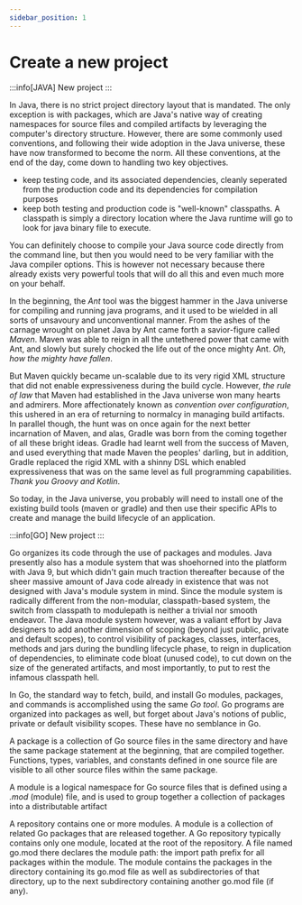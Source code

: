 ```yaml
---
sidebar_position: 1
---
```


# Create a new project

:::info[JAVA]
  New project
:::

In Java, there is no strict project directory layout that is mandated. The only exception is with packages, which are Java's
native way of creating namespaces for source files and compiled artifacts by leveraging the computer's directory structure. 
However, there are some commonly used conventions, and following their wide adoption in the Java universe, these have now 
transformed to become the norm. All these conventions, at the end of the day, come down to handling two key objectives.

- keep testing code, and its associated dependencies, cleanly seperated from the production code and its dependencies for
compilation purposes
- keep both testing and production code is "well-known" classpaths. A classpath is simply a directory location where the 
Java runtime will go to look for java binary file to execute.

You can definitely choose to compile your Java source code directly from the command line, but then you would need to be very 
familiar with the Java compiler options. This is however not necessary because there already exists very powerful tools that 
will do all this and even much more on your behalf. 

In the beginning, the _Ant_ tool was the biggest hammer in the Java universe for compiling and running java programs, and it 
used to be wielded in all sorts of unsavoury and unconventional manner. From the ashes of the carnage wrought on planet Java 
by Ant came forth a savior-figure called _Maven_. Maven was able to reign in all the untethered power that came with Ant, and 
slowly but surely chocked the life out of the once mighty Ant. _Oh, how the mighty have fallen_. 

But Maven quickly became un-scalable due to its very rigid XML structure that did not enable expressiveness during the build 
cycle. However, _the rule of law_ that Maven had established in the Java universe won many hearts and admirers. More affectionately 
known as _convention over configuration_, this ushered in an era of returning to normalcy in managing build artifacts. In parallel 
though, the hunt was on once again for the next better incarnation of Maven, and alas, Gradle was born from the coming together of 
all these bright ideas. Gradle had learnt well from the success of Maven, and used everything that made Maven the peoples' darling, 
but in addition, Gradle replaced the rigid XML with a shinny DSL which enabled expressiveness that was on the same level as full
programming capabilities. _Thank you Groovy and Kotlin_.

So today, in the Java universe, you probably will need to install one of the existing build tools (maven or gradle) and then use 
their specific APIs to create and manage the build lifecycle of an application.

:::info[GO]
New project
:::

Go organizes its code through the use of packages and modules. Java presently also has a module system that was shoehorned into the
platform with Java 9, but which didn't gain much traction thereafter because of the sheer massive amount of Java code already in 
existence that was not designed with Java's module system in mind. Since the module system is radically different from the 
non-modular, classpath-based system, the switch from classpath to modulepath is neither a trivial nor smooth endeavor. The Java 
module system however, was a valiant effort by Java designers to add another dimension of scoping (beyond just public, private and 
default scopes), to control visibility of packages, classes, interfaces, methods and jars during the bundling lifecycle phase, 
to reign in duplication of dependencies, to eliminate code bloat (unused code), to cut down on the size of the generated artifacts, 
and most importantly, to put to rest the infamous classpath hell.

In Go, the standard way to fetch, build, and install Go modules, packages, and commands is accomplished using the same _Go tool_.
Go programs are organized into packages as well, but forget about Java's notions of public, private or default visibility scopes. 
These have no semblance in Go. 

A package is a collection of Go source files in the same directory and have the same package statement at the beginning, that are 
compiled together. Functions, types, variables, and constants defined in one source file are visible to all other source files 
within the same package.

A module is a logical namespace for Go source files that is defined using a _.mod_ (module) file, and is used to group together a 
collection of packages into a distributable artifact

A repository contains one or more modules. A module is a collection of related Go packages that are released together. A Go 
repository typically contains only one module, located at the root of the repository. A file named go.mod there declares the 
module path: the import path prefix for all packages within the module. The module contains the packages in the directory containing 
its go.mod file as well as subdirectories of that directory, up to the next subdirectory containing another go.mod file (if any). 
